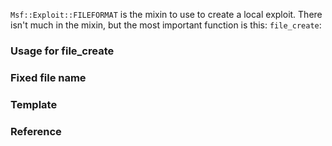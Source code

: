 ```Msf::Exploit::FILEFORMAT``` is the mixin to use to create a local exploit. There isn't much in the mixin, but the most important function is this: ```file_create```:

### Usage for file_create

### Fixed file name

### Template

### Reference